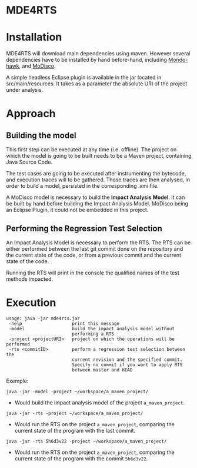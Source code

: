 # MDE4RTS

#  Installation

MDE4RTS will download main dependencies using maven. However several dependencies have to be installed by hand before-hand, including [Mondo-hawk](https://github.com/mondo-project/mondo-hawk), and [MoDisco](https://www.eclipse.org/MoDisco/).

A simple headless Eclipse plugin is available in the jar located in src/main/resources. It takes as a parameter the absolute URI of the project under analysis. 

# Approach
## Building the model

This first step can be executed at any time (i.e. offline). The project on which the model is going to be built needs to be a Maven project, containing Java Source Code.

The test cases are going to be executed after instrumenting the bytecode, and execution traces will to be gathered. 
Those traces are then analysed, in order to build a model, persisted in the corresponding .xmi file.

A MoDisco model is necessary to build the **Impact Analysis Model**. It can be built by hand before building the Impact Analysis Model. MoDisco being an Eclipse Plugin, it could not be embedded in this project.

## Performing the Regression Test Selection

An Impact Analysis Model is necessary to perform the RTS. The RTS can be either performed between the last git commit done on the repository and the current state of the code, or from a previous commit and the current state of the code.

Running the RTS will print in the console the qualified names of the test methods impacted.
# Execution

```
usage: java -jar mde4rts.jar
 -help                   print this message
 -model                  build the impact analysis model without
                         performing a RTS
 -project <projectURI>   project on which the operations will be performed
 -rts <commitID>         perform a regression test selection between the
                         current revision and the specified commit.
                         Specify no commit if you want to apply RTS
                         between master and HEAD
```

Exemple:

`java -jar -model -project ~/workspace/a_maven_project/`
- Would build the impact analysis model of the project `a_maven_project`.

`java -jar -rts -project ~/workspace/a_maven_project/`
- Would run the RTS on the project `a_maven_project`, comparing the current state of the program with the last commit.

`java -jar -rts 5h6d3v22 -project ~/workspace/a_maven_project/`
- Would run the RTS on the project `a_maven_project`, comparing the current state of the program with the commit  `5h6d3v22`.
 

